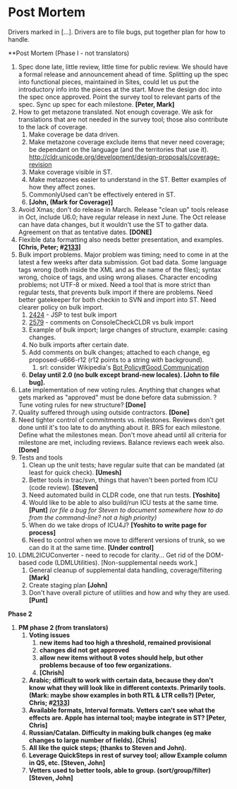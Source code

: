 # Post Mortem

Drivers marked in \[...\]. Drivers are to file bugs, put together plan for how
to handle.

**Post Mortem (Phase I - not translators)

1.  Spec done late, little review, little time for public review. We should have
    a formal release and announcement ahead of time. Splitting up the spec into
    functional pieces, maintained in Sites, could let us put the introductory
    info into the pieces at the start. Move the design doc into the spec once
    approved. Point the survey tool to relevant parts of the spec. Sync up spec
    for each milestone. **\[Peter, Mark\]**
2.  How to get metazone translated. Not enough coverage. We ask for translations
    that are not needed in the survey tool; those also contribute to the lack of
    coverage.
    1.  Make coverage be data driven.
    2.  Make metazone coverage exclude items that never need coverage; be
        dependant on the language (and the territories that use it).
        <http://cldr.unicode.org/development/design-proposals/coverage-revision>
    3.  Make coverage visible in ST.
    4.  Make metazones easier to understand in the ST. Better examples of how
        they affect zones.
    5.  CommonlyUsed can't be effectively entered in ST.
    6.  **\[John, (Mark for Coverage)\]**
3.  Avoid Xmas; don't do release in March. Release "clean up" tools release in
    Oct, include U6.0; have regular release in next June. The Oct release can
    have data changes, but it wouldn't use the ST to gather data. Agreement on
    that as tentative dates. **\[DONE\]**
4.  Flexible data formatting also needs better presentation, and examples.
    **\[Chris, Peter; #[2133](http://unicode.org/cldr/trac/ticket/2133)\]**
5.  Bulk import problems. Major problem was timing; need to come in at the
    latest a few weeks after data submission. Got bad data. Some language tags
    wrong (both inside the XML and as the name of the files); syntax wrong,
    choice of tags, and using wrong aliases. Character encoding problems; not
    UTF-8 or mixed. Need a tool that is more strict than regular tests, that
    prevents bulk import if there are problems. Need better gatekeeper for both
    checkin to SVN and import into ST. Need clearer policy on bulk import.
    1.  [2424](http://unicode.org/cldr/trac/ticket/2424) - JSP to test bulk
        import
    2.  [2579](http://unicode.org/cldr/trac/ticket/2579#comment:1) - comments on
        ConsoleCheckCLDR vs bulk import
    3.  Example of bulk import; large changes of structure, example: casing
        changes.
    4.  No bulk imports after certain date.
    5.  Add comments on bulk changes; attached to each change, eg
        proposed-u666-r12 (r12 points to a string with background).
        1.  srl: consider Wikipedia's [Bot Policy#Good
            Communication](http://en.wikipedia.org/wiki/Wikipedia:Bot_policy#Good_communication)
    6.  **Delay until 2.0 (no bulk except brand-new locales). \[John to file
        bug\].**
6.  Late implementation of new voting rules. Anything that changes what gets
    marked as "approved" must be done before data submission. ?Tune voting rules
    for new structure? **\[Done\]**
7.  Quality suffered through using outside contractors. **\[Done\]**
8.  Need tighter control of commitments vs. milestones. Reviews don't get done
    until it's too late to do anything about it. BRS for each milestone. Define
    what the milestones mean. Don't move ahead until all criteria for milestone
    are met, including reviews. Balance reviews each week also. **\[Done\]**
9.  Tests and tools
    1.  Clean up the unit tests; have regular suite that can be mandated (at
        least for quick check). **\[Umesh\]**
    2.  Better tools in trac/svn, things that haven't been ported from ICU (code
        review). **\[Steven\]**
    3.  Need automated build in CLDR code, one that run tests. **\[Yoshito\]**
    4.  Would like to be able to also build/run ICU tests at the same time.
        **\[Punt\]** *(or file a bug for Steven to document somewhere how to do
        from the command-line? not a high priority)*
    5.  When do we take drops of ICU4J? **\[Yoshito to write page for
        process\]**
    6.  Need to control when we move to different versions of trunk, so we can
        do it at the same time. **\[Under control\]**
10. LDML2ICUConverter - need to recode for clarity... Get rid of the DOM-based
    code (LDMLUtilities). \[Non-supplemental needs work.\]
    1.  General cleanup of supplemental data handling, coverage/filtering
        **\[Mark\]**
    2.  Create staging plan **\[John\]**
    3.  Don't have overall picture of utilities and how and why they are used.
        **\[Punt\]**

**Phase 2**

1.  **PM phase 2 (from translators)**
    1.  **Voting issues**
        1.  **new items had too high a threshold, remained provisional**
        2.  **changes did not get approved**
        3.  **allow new items without 8 votes should help, but other problems
            because of too few organizations.**
        4.  ****\[Chrish\]****
    2.  **Arabic; difficult to work with certain data, because they don't know
        what they will look like in different contexts. Primarily tools. (Mark:
        maybe show examples in both RTL & LTR cells?) **\[Peter, Chris;
        #[2133](http://unicode.org/cldr/trac/ticket/2133)\]****
    3.  **Available formats, Interval formats. Vetters can't see what the
        effects are. Apple has internal tool; maybe integrate in ST? **\[Peter,
        Chris\]****
    4.  **Russian/Catalan. Difficulty in making bulk changes (eg make changes to
        large number of fields). **\[Chris\]****
    5.  **All like the quick steps; **(thanks to Steven and John).****
    6.  **Leverage QuickSteps in rest of survey tool; allow Example column in
        QS, etc. **\[Steven, John\]****
    7.  **Vetters used to better tools, able to group. (sort/group/filter)
        **\[Steven, John\]****
